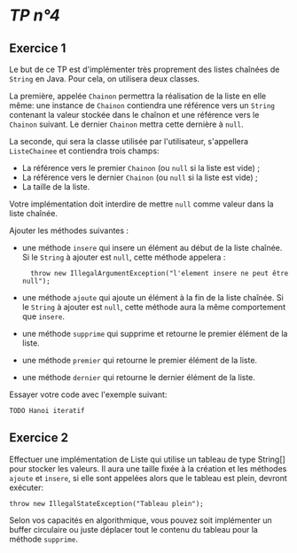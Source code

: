 *TP n°4*
=======

Exercice 1
----------

Le but de ce TP est d'implémenter très proprement des listes chaînées de `String` en Java. Pour cela, on utilisera deux classes.

La première, appelée `Chainon` permettra la réalisation de la liste en elle même: une instance de `Chainon` contiendra une référence vers un `String` contenant la valeur stockée dans le chaînon et une référence vers le `Chainon` suivant. Le dernier `Chainon` mettra cette dernière à `null`.

La seconde, qui sera la classe utilisée par l'utilisateur, s'appellera `ListeChainee` et contiendra trois champs:

- La référence vers le premier `Chainon` (ou `null` si la liste est vide) ;
- La référence vers le dernier `Chainon` (ou `null` si la liste est vide) ;
- La taille de la liste.

Votre implémentation doit interdire de mettre `null` comme valeur dans la liste chaînée.

Ajouter les méthodes suivantes :

- une méthode `insere` qui insere un élément au début de la liste chaînée. Si le `String` à ajouter est `null`, cette méthode appelera :

        throw new IllegalArgumentException("l'element insere ne peut être null");
        
- une méthode `ajoute` qui ajoute un élément à la fin de la liste chaînée. Si le `String` à ajouter est `null`, cette méthode aura la même comportement que `insere`.

- une méthode `supprime` qui supprime et retourne le premier élément de la liste.

- une méthode `premier` qui retourne le premier élément de la liste.

- une méthode `dernier` qui retourne le dernier élément de la liste.

Essayer votre code avec l'exemple suivant:

    TODO Hanoi iteratif

Exercice 2
----------

Effectuer une implémentation de Liste qui utilise un tableau de type String[] pour stocker les valeurs. Il aura une taille fixée à la création et les méthodes `ajoute` et `insere`, si elle sont appelées alors que le tableau est plein, devront exécuter:

    throw new IllegalStateException("Tableau plein");

Selon vos capacités en algorithmique, vous pouvez soit implémenter un buffer circulaire ou juste déplacer tout le contenu du tableau pour la méthode `supprime`.